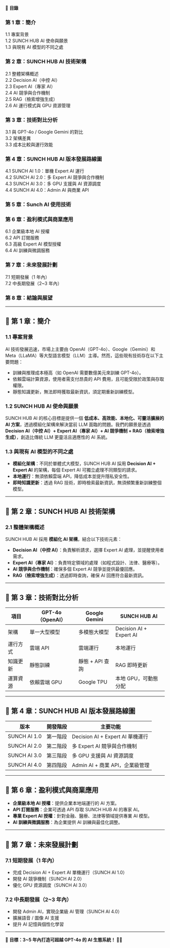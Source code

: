 📌 **目錄**

### 第 1 章：簡介
1.1 專案背景  
1.2 SUNCH HUB AI 使命與願景  
1.3 與現有 AI 模型的不同之處  

### 第 2 章：SUNCH HUB AI 技術架構
2.1 整體架構概述  
2.2 Decision AI（中控 AI）  
2.3 Expert AI（專家 AI）  
2.4 AI 競爭與合作機制  
2.5 RAG（檢索增強生成）  
2.6 AI 運行模式與 GPU 資源管理  

### 第 3 章：技術對比分析
3.1 與 GPT-4o / Google Gemini 的對比  
3.2 架構差異  
3.3 成本比較與運行效能  

### 第 4 章：SUNCH HUB AI 版本發展路線圖
4.1 SUNCH AI 1.0：單機 Expert AI 運行  
4.2 SUNCH AI 2.0：多 Expert AI 競爭與合作機制  
4.3 SUNCH AI 3.0：多 GPU 支援與 AI 資源調度  
4.4 SUNCH AI 4.0：Admin AI 與商業 API  

### 第 5 章：Sunch AI 使用技術

### 第 6 章：盈利模式與商業應用
6.1 企業級本地 AI 授權  
6.2 API 訂閱服務  
6.3 高級 Expert AI 模型授權  
6.4 AI 訓練與微調服務  

### 第 7 章：未來發展計劃
7.1 短期發展（1 年內）  
7.2 中長期發展（2~3 年內）  

### 第 8 章：結論與展望

---

## 📌 第 1 章：簡介

### 1.1 專案背景
AI 技術發展迅速，市場上主要由 OpenAI（GPT-4o）、Google（Gemini）和 Meta（LLaMA）等大型語言模型（LLM）主導。然而，這些現有技術存在以下主要問題：
- 訓練與推理成本極高（如 OpenAI 需要數億美元來訓練 GPT-4o）。
- 依賴雲端計算資源，使用者需支付昂貴的 API 費用，且可能受限於政策與存取權限。
- 靜態知識更新，無法即時獲取最新資訊，須定期重新訓練模型。

### 1.2 SUNCH HUB AI 使命與願景
SUNCH HUB AI 的核心目標是提供一個 **低成本、高效能、本地化、可靈活擴展的 AI 方案**，透過模組化架構來解決當前 LLM 面臨的問題。我們的願景是透過 **Decision AI（中控 AI）+ Expert AI（專家 AI）+ AI 競爭機制 + RAG（檢索增強生成）**，創造比傳統 LLM 更靈活且適應性的 AI 系統。

### 1.3 與現有 AI 模型的不同之處
- **模組化架構**：不同於單體式大模型，SUNCH HUB AI 採用 **Decision AI + Expert AI** 的架構，每個 Expert AI 可獨立處理不同類型的請求。
- **本地運行**：無須依賴雲端 API，降低成本並提升隱私安全性。
- **即時知識更新**：透過 RAG 技術，即時檢索最新資訊，無須頻繁重新訓練整個模型。

---

## 📌 第 2 章：SUNCH HUB AI 技術架構

### 2.1 整體架構概述
SUNCH HUB AI 採用 **模組化 AI 架構**，結合以下技術元素：
- **Decision AI（中控 AI）**：負責解析請求，選擇 Expert AI 處理，並提醒使用者需求。
- **Expert AI（專家 AI）**：負責特定領域的處理（如程式設計、法律、醫療等）。
- **AI 競爭與合作機制**：確保多個 Expert AI 競爭並提供最優回應。
- **RAG（檢索增強生成）**：透過即時查詢，確保 AI 回應符合最新資訊。

---

## 📌 第 3 章：技術對比分析

| 項目 | GPT-4o（OpenAI） | Google Gemini | SUNCH HUB AI |
|------|-----------------|--------------|--------------|
| 架構 | 單一大型模型 | 多模態大模型 | Decision AI + Expert AI |
| 運行方式 | 雲端 API | 雲端運行 | 本地運行 |
| 知識更新 | 靜態訓練 | 靜態 + API 查詢 | RAG 即時更新 |
| 運算資源 | 依賴雲端 GPU | Google TPU | 本地 GPU，可動態分配 |

---

## 📌 第 4 章：SUNCH HUB AI 版本發展路線圖

| 版本 | 開發階段 | 主要功能 |
|------|--------|---------|
| SUNCH AI 1.0 | 第一階段 | Decision AI + Expert AI 單機運行 |
| SUNCH AI 2.0 | 第二階段 | 多 Expert AI 競爭與合作機制 |
| SUNCH AI 3.0 | 第三階段 | 多 GPU 支援與 AI 資源調度 |
| SUNCH AI 4.0 | 第四階段 | Admin AI + 商業 API，企業級管理 |

---

## 📌 第 6 章：盈利模式與商業應用

- **企業級本地 AI 授權**：提供企業本地端運行的 AI 方案。
- **API 訂閱服務**：企業可透過 API 存取 SUNCH HUB AI 的專家 AI。
- **專業 Expert AI 授權**：針對金融、醫療、法律等領域提供專業 AI 模型。
- **AI 訓練與微調服務**：為企業提供 AI 訓練與最佳化調整。

---

## 📌 第 7 章：未來發展計劃

### 7.1 短期發展（1 年內）
- 完成 Decision AI + Expert AI 單機運行（SUNCH AI 1.0）
- 開發 AI 競爭機制（SUNCH AI 2.0）
- 優化 GPU 資源調度（SUNCH AI 3.0）

### 7.2 中長期發展（2~3 年內）
- 開發 Admin AI，實現企業級 AI 管理（SUNCH AI 4.0）
- 擴展語音 / 圖像 AI 支援
- 提升 AI 記憶與個性化學習

---

📌 **目標：3~5 年內打造可超越 GPT-4o 的 AI 生態系統！ 🚀🔥**